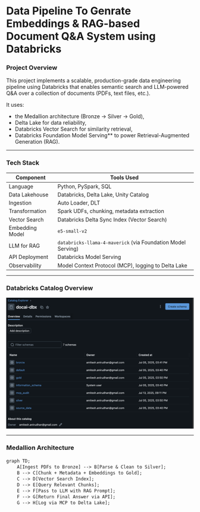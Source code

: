 # Data Pipeline To Genrate Embeddings & RAG-based Document Q&A System using Databricks

### Project Overview

This project implements a scalable, production-grade data engineering pipeline using Databricks that enables semantic search and LLM-powered Q&A over a collection of documents (PDFs, text files, etc.).

It uses:
- the Medallion architecture (Bronze → Silver → Gold),
- Delta Lake for data reliability,
- Databricks Vector Search for similarity retrieval,
- Databricks Foundation Model Serving** to power Retrieval-Augmented Generation (RAG).

---

### Tech Stack

| Component              | Tools Used                                                                 |
|------------------------|----------------------------------------------------------------------------|
| Language               | Python, PySpark, SQL                                                       |
| Data Lakehouse         | Databricks, Delta Lake, Unity Catalog                                      |
| Ingestion              | Auto Loader, DLT                                                           |
| Transformation         | Spark UDFs, chunking, metadata extraction                                  |
| Vector Search          | Databricks Delta Sync Index (Vector Search)                                |
| Embedding Model        | `e5-small-v2`                                                              |
| LLM for RAG            | `databricks-llama-4-maverick` (via Foundation Model Serving)               |
| API Deployment         | Databricks Model Serving                                                   |
| Observability          | Model Context Protocol (MCP), logging to Delta Lake                        |

---

### Databricks Catalog Overview

![Alt text](https://github.com/amitesh0109/docai-dbx/blob/main/Databrick%20Catalog%20Overview.png)

---

### Medallion Architecture

```mermaid
graph TD;
    A[Ingest PDFs to Bronze] --> B[Parse & Clean to Silver];
    B --> C[Chunk + Metadata + Embeddings to Gold];
    C --> D[Vector Search Index];
    D --> E[Query Relevant Chunks];
    E --> F[Pass to LLM with RAG Prompt];
    F --> G[Return Final Answer via API];
    G --> H[Log via MCP to Delta Lake];
